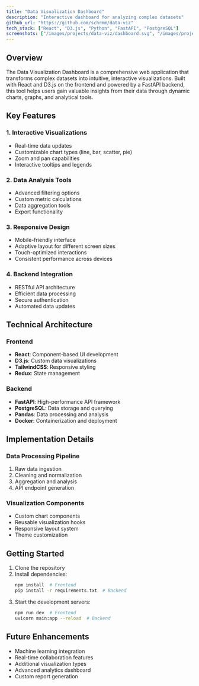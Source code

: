 ```yaml
---
title: "Data Visualization Dashboard"
description: "Interactive dashboard for analyzing complex datasets"
github_url: "https://github.com/schrmm/data-viz"
tech_stack: ["React", "D3.js", "Python", "FastAPI", "PostgreSQL"]
screenshots: ["/images/projects/data-viz/dashboard.svg", "/images/projects/data-viz/charts.svg"]
---
```


## Overview

The Data Visualization Dashboard is a comprehensive web application that transforms complex datasets into intuitive, interactive visualizations. Built with React and D3.js on the frontend and powered by a FastAPI backend, this tool helps users gain valuable insights from their data through dynamic charts, graphs, and analytical tools.

## Key Features

### 1. Interactive Visualizations
- Real-time data updates
- Customizable chart types (line, bar, scatter, pie)
- Zoom and pan capabilities
- Interactive tooltips and legends

### 2. Data Analysis Tools
- Advanced filtering options
- Custom metric calculations
- Data aggregation tools
- Export functionality

### 3. Responsive Design
- Mobile-friendly interface
- Adaptive layout for different screen sizes
- Touch-optimized interactions
- Consistent performance across devices

### 4. Backend Integration
- RESTful API architecture
- Efficient data processing
- Secure authentication
- Automated data updates

## Technical Architecture

### Frontend
- **React**: Component-based UI development
- **D3.js**: Custom data visualizations
- **TailwindCSS**: Responsive styling
- **Redux**: State management

### Backend
- **FastAPI**: High-performance API framework
- **PostgreSQL**: Data storage and querying
- **Pandas**: Data processing and analysis
- **Docker**: Containerization and deployment

## Implementation Details

### Data Processing Pipeline
1. Raw data ingestion
2. Cleaning and normalization
3. Aggregation and analysis
4. API endpoint generation

### Visualization Components
- Custom chart components
- Reusable visualization hooks
- Responsive layout system
- Theme customization

## Getting Started

1. Clone the repository
2. Install dependencies:
   ```bash
   npm install  # Frontend
   pip install -r requirements.txt  # Backend
   ```
3. Start the development servers:
   ```bash
   npm run dev  # Frontend
   uvicorn main:app --reload  # Backend
   ```

## Future Enhancements

- Machine learning integration
- Real-time collaboration features
- Additional visualization types
- Advanced analytics dashboard
- Custom report generation 